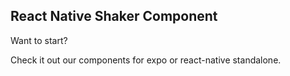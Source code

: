 ## React Native Shaker Component

Want to start?

Check it out our components for expo or react-native standalone.